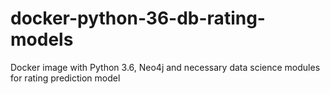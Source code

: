 # docker-python-36-db-rating-models
Docker image with Python 3.6, Neo4j and necessary data science modules for rating prediction model
